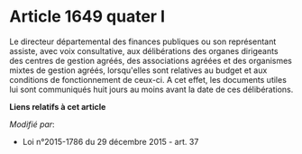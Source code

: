 # Article 1649 quater I

Le directeur départemental des finances publiques ou son représentant assiste, avec voix consultative, aux délibérations des
organes dirigeants des centres de gestion agréés, des associations agréées et des organismes mixtes de gestion agréés,
lorsqu'elles sont relatives au budget et aux conditions de fonctionnement de ceux-ci. A cet effet, les documents utiles lui
sont communiqués huit jours au moins avant la date de ces délibérations.

**Liens relatifs à cet article**

_Modifié par_:

  - Loi n°2015-1786 du 29 décembre 2015 - art. 37
